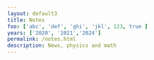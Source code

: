```yaml
---
layout: default3
title: Notes
foo: ['abc', 'def', 'ghi', 'jkl', 123, true ]
years: ['2020', '2021','2024']
permalink: /notes.html
description: News, physics and math
---
```

